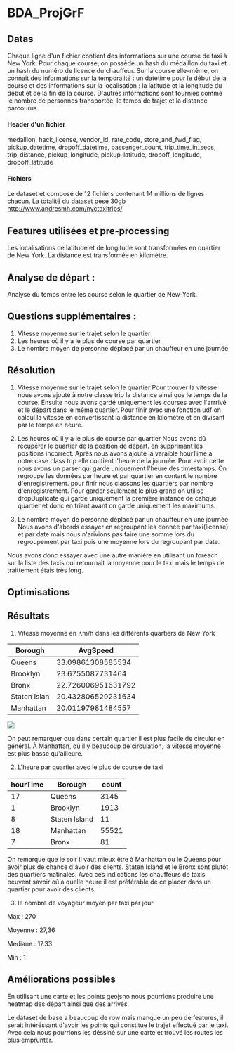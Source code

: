 # BDA_ProjGrF

## Datas
Chaque ligne d'un fichier contient des informations sur une course de taxi à New York. 
Pour chaque course, on possède un hash du médaillon du taxi et un hash du numéro de licence 
du chauffeur. Sur la course elle-même, on connait des informations sur la temporalité :
un datetime pour le début de la course et des informations sur la localisation : la latitude
et la longitude du début et de la fin de la course. D'autres informations sont fournies comme
le nombre de personnes transportée, le temps de trajet et la distance parcourus.


#### Header d'un fichier
medallion, hack_license, vendor_id, rate_code, store_and_fwd_flag, pickup_datetime, dropoff_datetime, passenger_count, trip_time_in_secs, trip_distance, pickup_longitude, pickup_latitude, dropoff_longitude, dropoff_latitude


#### Fichiers
Le dataset et composé de 12 fichiers contenant 14 millions de lignes chacun. La totalité du dataset pèse 30gb
http://www.andresmh.com/nyctaxitrips/

## Features utilisées et pre-processing
Les localisations de latitude et de longitude sont transformées en quartier de New York. La distance est transformée en kilomètre.


## Analyse de départ :
Analyse du temps entre les course selon le quartier de New-York.


## Questions supplémentaires :

1. Vitesse moyenne sur le trajet selon le quartier
2. Les heures où il y a le plus de course par quartier
3. Le nombre moyen de personne déplacé par un chauffeur en une journée

## Résolution
1. Vitesse moyenne sur le trajet selon le quartier
Pour trouver la vitesse nous avons ajouté à notre classe trip la distance ainsi que le temps de la course. Ensuite nous avons gardé uniquement les courses avec l'arrrivé et le départ dans le même quartier. Pour finir avec une fonction udf on calcul la vitesse en convertissant la distance en kilomètre et en divisant par le temps en heure.

2. Les heures où il y a le plus de course par quartier
Nous avons dû récupérer le quartier de la position de départ. en supprimant les positions incorrect. Après nous avons ajouté la varaible hourTime à notre case class trip elle contient l'heure de la journée. Pour avoir cette nous avons un parser qui garde uniquement l'heure des timestamps. On regroupe les données par heure et par quartier en contant le nombre d'enregistrement. pour finir nous classons les quartiers par nombre d'enregistrement. Pour garder seulement le plus grand on utilise dropDuplicate qui garde uniquement la première instance de cahque quartier et donc en triant avant on garde uniquement les maximums.

3. Le nombre moyen de personne déplacé par un chauffeur en une journée
Nous avons d'abords essayer en regroupant les donnée par taxi(license) et par date mais nous n'arivions pas faire une somme lors du regroupement par taxi puis une moyenne lors du regroupant par date.

Nous avons donc essayer avec une autre manière en utilisant un foreach sur la liste des taxis qui retournait la moyenne pour le taxi mais le temps de traittement étais très long.


## Optimisations

## Résultats
1. Vitesse moyenne en Km/h dans les différents quartiers de New York 

| Borough | AvgSpeed |
| -------- | -------- | 
| Queens    | 33.09861308585534     | 
| Brooklyn    | 23.6755087731464     | 
| Bronx    | 22.726006951631792    | 
| Staten Islan    |20.432806529231634     | 
| Manhattan    | 20.01197981484557     | 

![](https://i.imgur.com/7OQQav5.png)

On peut remarquer que dans certain quartier il est plus facile de circuler en général. À Manhattan, où il y beaucoup de circulation, la vitesse moyenne est plus basse qu'ailleure.


2. L'heure par quartier avec le plus de course de taxi

|hourTime|      Borough|count|
|--------|-------------|-----|
|      17|       Queens| 3145|
|       1|     Brooklyn| 1913|
|       8|Staten Island|   11|
|      18|    Manhattan|55521|
|       7|        Bronx|   81|

On remarque que le soir il vaut mieux être à Manhattan ou le Queens pour avoir plus de chance d'avoir des clients. Staten Island et le Bronx sont plutôt des quartiers matinales. Avec ces indications les chauffeurs de taxis peuvent savoir où à quelle heure il est préférable de ce placer dans un quartier pour avoir des clients.

3. le nombre de voyageur moyen par taxi par jour

Max : 270

Moyenne : 27,36

Mediane : 17.33

Min : 1

## Améliorations possibles
En utilisant une carte et les points geojsno nous pourrions produire une heatmap des départ ainsi que des arrivés.

Le dataset de base a beaucoup de row mais manque un peu de features, il serait intéréssant d'avoir les points qui constitue le trajet effectué par le taxi. Avec cela nous pourrions les déssiné sur une carte et trouvé les routes les plus emprunter.






